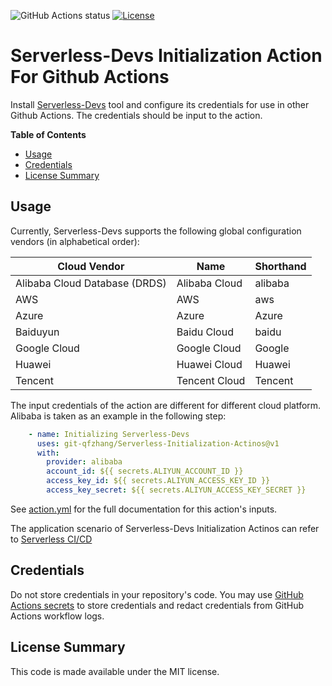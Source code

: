 ![GitHub Actions status](https://github.com/git-qfzhang/Serverless-Devs-Initialization-Actinos/workflows/Check/badge.svg)
[![License](https://img.shields.io/github/license/git-qfzhang/Serverless-Devs-Initialization-Actinos.svg)](https://github.com/git-qfzhang/Serverless-Devs-Initialization-Actinos/blob/master/LICENSE)

# Serverless-Devs Initialization Action For Github Actions

Install [Serverless-Devs](https://github.com/Serverless-Devs/Serverless-Devs) tool and configure its credentials for use in other Github Actions. The credentials should be input to the action.

**Table of Contents**

<!-- toc -->

- [Usage](#usage)
- [Credentials](#credentials)
- [License Summary](#license-summary)

<!-- tocstop -->

## Usage

Currently, Serverless-Devs supports the following global configuration vendors (in alphabetical order):

| Cloud Vendor | Name | Shorthand |
| ---- | ---- | ---- |
| Alibaba Cloud Database (DRDS) | Alibaba Cloud | alibaba |
| AWS | AWS | aws |
| Azure | Azure | Azure |
| Baiduyun | Baidu Cloud | baidu |
| Google Cloud | Google Cloud | Google |
| Huawei | Huawei Cloud | Huawei |
| Tencent | Tencent Cloud | Tencent |

The input credentials of the action are different for different cloud platform. Alibaba is taken as an example in the following step:

```yaml
    - name: Initializing Serverless-Devs
      uses: git-qfzhang/Serverless-Initialization-Actinos@v1
      with:
        provider: alibaba
        account_id: ${{ secrets.ALIYUN_ACCOUNT_ID }}
        access_key_id: ${{ secrets.ALIYUN_ACCESS_KEY_ID }}
        access_key_secret: ${{ secrets.ALIYUN_ACCESS_KEY_SECRET }}
```

See [action.yml](action.yml) for the full documentation for this action's inputs.

The application scenario of Serverless-Devs Initialization Actinos can refer to [Serverless CI/CD](https://github.com/git-qfzhang/Serverless-CI-CD/tree/dev/src)

## Credentials

Do not store credentials in your repository's code.  You may use [GitHub Actions secrets](https://help.github.com/en/actions/automating-your-workflow-with-github-actions/creating-and-using-encrypted-secrets) to store credentials and redact credentials from GitHub Actions workflow logs.

## License Summary

This code is made available under the MIT license.